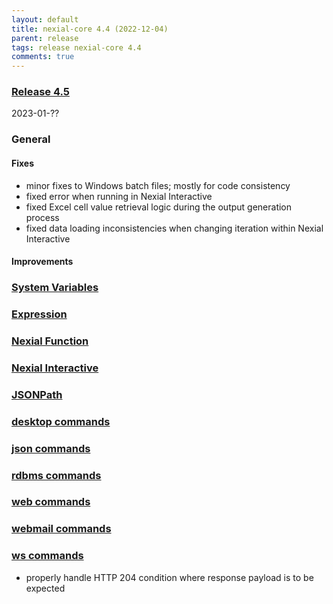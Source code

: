 ```yaml
---
layout: default
title: nexial-core 4.4 (2022-12-04)
parent: release
tags: release nexial-core 4.4
comments: true
---
```


### <a href="https://github.com/nexiality/nexial-core/releases/tag/nexial-core-v4.5_????" class="external-link" target="_nexial_link">Release 4.5</a>
2023-01-??


### General

#### Fixes
- minor fixes to Windows batch files; mostly for code consistency
- fixed error when running in Nexial Interactive
- fixed Excel cell value retrieval logic during the output generation process
- fixed data loading inconsistencies when changing iteration within Nexial Interactive

#### Improvements


### [System Variables](../systemvars)


### [Expression](../expression)


### [Nexial Function](../functions)


### [Nexial Interactive](../interactive)


### [JSONPath](../jsonpath)


### [desktop commands](../commands/desktop)


### [json commands](../commands/json)


### [rdbms commands](../commands/rdbms)


### [web commands](../commands/web)


### [webmail commands](../commands/webmail)


### [ws commands](../commands/ws)
- properly handle HTTP 204 condition where response payload is to be expected